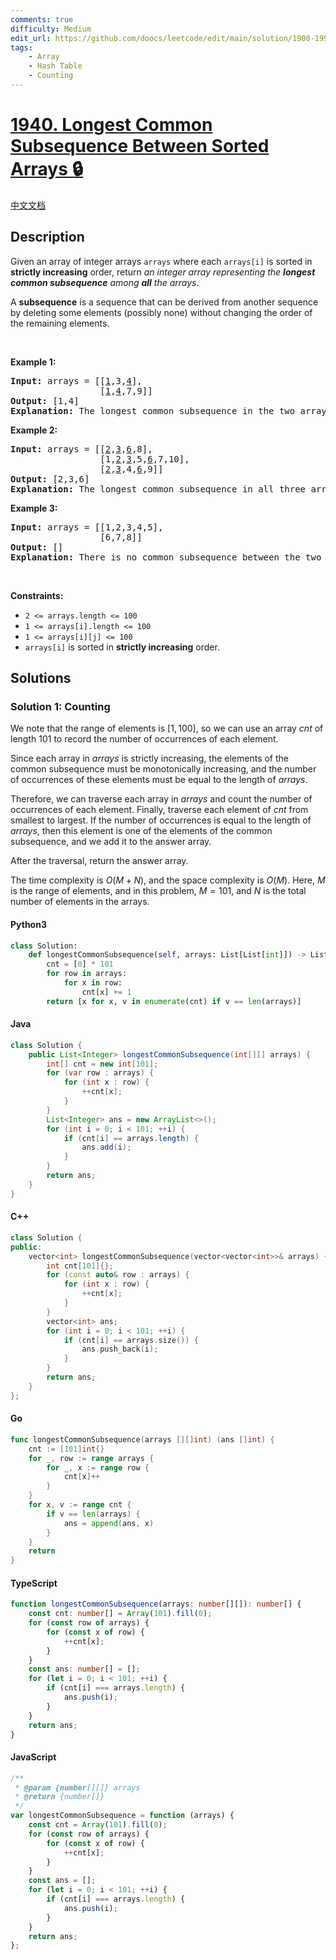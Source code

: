 ```yaml
---
comments: true
difficulty: Medium
edit_url: https://github.com/doocs/leetcode/edit/main/solution/1900-1999/1940.Longest%20Common%20Subsequence%20Between%20Sorted%20Arrays/README_EN.md
tags:
    - Array
    - Hash Table
    - Counting
---
```


<!-- problem:start -->

# [1940. Longest Common Subsequence Between Sorted Arrays 🔒](https://leetcode.com/problems/longest-common-subsequence-between-sorted-arrays)

[中文文档](/solution/1900-1999/1940.Longest%20Common%20Subsequence%20Between%20Sorted%20Arrays/README.md)

## Description

<!-- description:start -->

<p>Given an array of integer arrays <code>arrays</code> where each <code>arrays[i]</code> is sorted in <strong>strictly increasing</strong> order, return <em>an integer array representing the <strong>longest common subsequence</strong> among&nbsp;<strong>all</strong> the arrays</em>.</p>

<p>A <strong>subsequence</strong> is a sequence that can be derived from another sequence by deleting some elements (possibly none) without changing the order of the remaining elements.</p>

<p>&nbsp;</p>
<p><strong class="example">Example 1:</strong></p>

<pre>
<strong>Input:</strong> arrays = [[<u>1</u>,3,<u>4</u>],
                 [<u>1</u>,<u>4</u>,7,9]]
<strong>Output:</strong> [1,4]
<strong>Explanation:</strong> The longest common subsequence in the two arrays is [1,4].
</pre>

<p><strong class="example">Example 2:</strong></p>

<pre>
<strong>Input:</strong> arrays = [[<u>2</u>,<u>3</u>,<u>6</u>,8],
                 [1,<u>2</u>,<u>3</u>,5,<u>6</u>,7,10],
                 [<u>2</u>,<u>3</u>,4,<u>6</u>,9]]
<strong>Output:</strong> [2,3,6]
<strong>Explanation:</strong> The longest common subsequence in all three arrays is [2,3,6].
</pre>

<p><strong class="example">Example 3:</strong></p>

<pre>
<strong>Input:</strong> arrays = [[1,2,3,4,5],
                 [6,7,8]]
<strong>Output:</strong> []
<strong>Explanation:</strong> There is no common subsequence between the two arrays.
</pre>

<p>&nbsp;</p>
<p><strong>Constraints:</strong></p>

<ul>
	<li><code>2 &lt;= arrays.length &lt;= 100</code></li>
	<li><code>1 &lt;= arrays[i].length &lt;= 100</code></li>
	<li><code>1 &lt;= arrays[i][j] &lt;= 100</code></li>
	<li><code>arrays[i]</code> is sorted in <strong>strictly increasing</strong> order.</li>
</ul>

<!-- description:end -->

## Solutions

<!-- solution:start -->

### Solution 1: Counting

We note that the range of elements is $[1, 100]$, so we can use an array $\textit{cnt}$ of length $101$ to record the number of occurrences of each element.

Since each array in $\textit{arrays}$ is strictly increasing, the elements of the common subsequence must be monotonically increasing, and the number of occurrences of these elements must be equal to the length of $\textit{arrays}$.

Therefore, we can traverse each array in $\textit{arrays}$ and count the number of occurrences of each element. Finally, traverse each element of $\textit{cnt}$ from smallest to largest. If the number of occurrences is equal to the length of $\textit{arrays}$, then this element is one of the elements of the common subsequence, and we add it to the answer array.

After the traversal, return the answer array.

The time complexity is $O(M + N)$, and the space complexity is $O(M)$. Here, $M$ is the range of elements, and in this problem, $M = 101$, and $N$ is the total number of elements in the arrays.

<!-- tabs:start -->

#### Python3

```python
class Solution:
    def longestCommonSubsequence(self, arrays: List[List[int]]) -> List[int]:
        cnt = [0] * 101
        for row in arrays:
            for x in row:
                cnt[x] += 1
        return [x for x, v in enumerate(cnt) if v == len(arrays)]
```

#### Java

```java
class Solution {
    public List<Integer> longestCommonSubsequence(int[][] arrays) {
        int[] cnt = new int[101];
        for (var row : arrays) {
            for (int x : row) {
                ++cnt[x];
            }
        }
        List<Integer> ans = new ArrayList<>();
        for (int i = 0; i < 101; ++i) {
            if (cnt[i] == arrays.length) {
                ans.add(i);
            }
        }
        return ans;
    }
}
```

#### C++

```cpp
class Solution {
public:
    vector<int> longestCommonSubsequence(vector<vector<int>>& arrays) {
        int cnt[101]{};
        for (const auto& row : arrays) {
            for (int x : row) {
                ++cnt[x];
            }
        }
        vector<int> ans;
        for (int i = 0; i < 101; ++i) {
            if (cnt[i] == arrays.size()) {
                ans.push_back(i);
            }
        }
        return ans;
    }
};
```

#### Go

```go
func longestCommonSubsequence(arrays [][]int) (ans []int) {
	cnt := [101]int{}
	for _, row := range arrays {
		for _, x := range row {
			cnt[x]++
		}
	}
	for x, v := range cnt {
		if v == len(arrays) {
			ans = append(ans, x)
		}
	}
	return
}
```

#### TypeScript

```ts
function longestCommonSubsequence(arrays: number[][]): number[] {
    const cnt: number[] = Array(101).fill(0);
    for (const row of arrays) {
        for (const x of row) {
            ++cnt[x];
        }
    }
    const ans: number[] = [];
    for (let i = 0; i < 101; ++i) {
        if (cnt[i] === arrays.length) {
            ans.push(i);
        }
    }
    return ans;
}
```

#### JavaScript

```js
/**
 * @param {number[][]} arrays
 * @return {number[]}
 */
var longestCommonSubsequence = function (arrays) {
    const cnt = Array(101).fill(0);
    for (const row of arrays) {
        for (const x of row) {
            ++cnt[x];
        }
    }
    const ans = [];
    for (let i = 0; i < 101; ++i) {
        if (cnt[i] === arrays.length) {
            ans.push(i);
        }
    }
    return ans;
};
```

<!-- tabs:end -->

<!-- solution:end -->

<!-- problem:end -->
